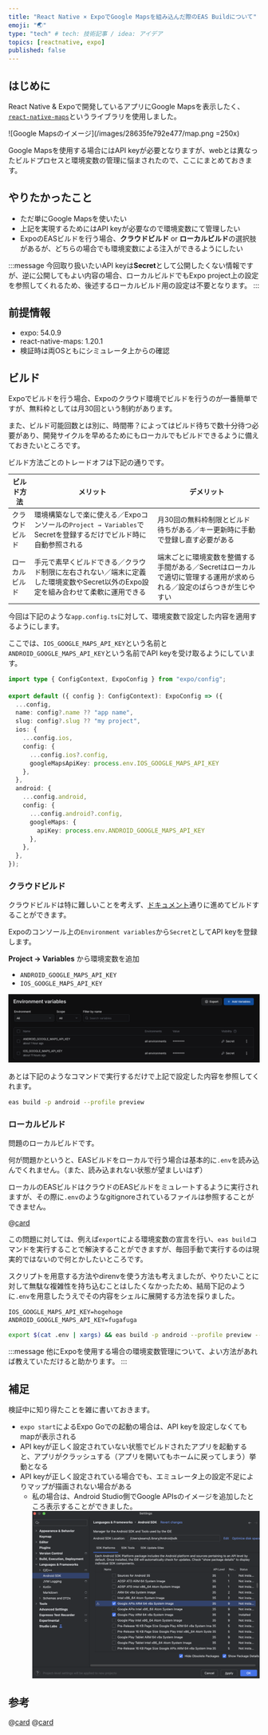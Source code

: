```yaml
---
title: "React Native × ExpoでGoogle Mapsを組み込んだ際のEAS Buildについて"
emoji: "🌏"
type: "tech" # tech: 技術記事 / idea: アイデア
topics: [reactnative, expo]
published: false
---
```


## はじめに
React Native & Expoで開発しているアプリにGoogle Mapsを表示したく、[`react-native-maps`](https://docs.expo.dev/versions/latest/sdk/map-view/)というライブラリを使用しました。

![Google Mapsのイメージ](/images/28635fe792e477/map.png =250x)

Google Mapsを使用する場合にはAPI keyが必要となりますが、webとは異なったビルドプロセスと環境変数の管理に悩まされたので、ここにまとめておきます。

## やりたかったこと
- ただ単にGoogle Mapsを使いたい
- 上記を実現するためにはAPI keyが必要なので環境変数にて管理したい
- ExpoのEASビルドを行う場合、**クラウドビルド** or **ローカルビルド**の選択肢があるが、どちらの場合でも環境変数による注入ができるようにしたい

:::message
今回取り扱いたいAPI keyは**Secret**として公開したくない情報ですが、逆に公開してもよい内容の場合、ローカルビルドでもExpo project上の設定を参照してくれるため、後述するローカルビルド用の設定は不要となります。
:::

## 前提情報
- expo: 54.0.9
- react-native-maps: 1.20.1
- 検証時は両OSともにシミュレータ上からの確認

## ビルド

Expoでビルドを行う場合、Expoのクラウド環境でビルドを行うのが一番簡単ですが、無料枠としては月30回という制約があります。

また、ビルド可能回数とは別に、時間帯？によってはビルド待ちで数十分待つ必要があり、開発サイクルを早めるためにもローカルでもビルドできるように備えておきたいところです。

ビルド方法ごとのトレードオフは下記の通りです。

| ビルド方法 | メリット | デメリット |
| --- | --- | --- |
| クラウドビルド | 環境構築なしで楽に使える／Expoコンソールの`Project → Variables`でSecretを登録するだけでビルド時に自動参照される | 月30回の無料枠制限とビルド待ちがある／キー更新時に手動で登録し直す必要がある |
| ローカルビルド | 手元で素早くビルドできる／クラウド制限に左右されない／端末に定義した環境変数やSecret以外のExpo設定を組み合わせて柔軟に運用できる | 端末ごとに環境変数を整備する手間がある／Secretはローカルで適切に管理する運用が求められる／設定のばらつきが生じやすい |


今回は下記のような`app.config.ts`に対して、環境変数で設定した内容を適用するようにします。

ここでは、`IOS_GOOGLE_MAPS_API_KEY`という名前と`ANDROID_GOOGLE_MAPS_API_KEY`という名前でAPI keyを受け取るようにしています。

```ts:app.config.ts
import type { ConfigContext, ExpoConfig } from "expo/config";

export default ({ config }: ConfigContext): ExpoConfig => ({
  ...config,
  name: config?.name ?? "app name",
  slug: config?.slug ?? "my project",
  ios: {
    ...config.ios,
    config: {
      ...config.ios?.config,
      googleMapsApiKey: process.env.IOS_GOOGLE_MAPS_API_KEY
    },
  },
  android: {
    ...config.android,
    config: {
      ...config.android?.config,
      googleMaps: {
        apiKey: process.env.ANDROID_GOOGLE_MAPS_API_KEY
      },
    },
  },  
});
```

### クラウドビルド
クラウドビルドは特に難しいことを考えず、[ドキュメント](https://docs.expo.dev/eas/environment-variables)通りに進めてビルドすることができます。

Expoのコンソール上の`Environment variables`から`Secret`としてAPI keyを登録します。

**Project → Variables** から環境変数を追加  
   - `ANDROID_GOOGLE_MAPS_API_KEY`
   - `IOS_GOOGLE_MAPS_API_KEY`

![環境変数の設定](/images/28635fe792e477/env.png)

あとは下記のようなコマンドで実行するだけで上記で設定した内容を参照してくれます。
```bash
eas build -p android --profile preview
```

### ローカルビルド
問題のローカルビルドです。

何が問題かというと、EASビルドをローカルで行う場合は基本的に`.env`を読み込んでくれません。（また、読み込まれない状態が望ましいはず）

ローカルのEASビルドはクラウドのEASビルドをミュレートするように実行されますが、その際に`.env`のようなgitignoreされているファイルは参照することができません。

@[card](https://github.com/expo/eas-cli/issues/2594)

この問題に対しては、例えば`export`による環境変数の宣言を行い、`eas build`コマンドを実行することで解決することができますが、毎回手動で実行するのは現実的ではないので何とかしたいところです。

スクリプトを用意する方法やdirenvを使う方法も考えましたが、やりたいことに対して無駄な複雑性を持ち込むことはしたくなかったため、結局下記のように`.env`を用意したうえでその内容をシェルに展開する方法を採りました。

```shell:.env
IOS_GOOGLE_MAPS_API_KEY=hogehoge
ANDROID_GOOGLE_MAPS_API_KEY=fugafuga
```

```bash
export $(cat .env | xargs) && eas build -p android --profile preview --local
```

:::message
他にExpoを使用する場合の環境変数管理について、よい方法があれば教えていただけると助かります。
:::

## 補足
検証中に知り得たことを雑に書いておきます。

- `expo start`によるExpo Goでの起動の場合は、API keyを設定しなくてもmapが表示される
- API keyが正しく設定されていない状態でビルドされたアプリを起動すると、アプリがクラッシュする（アプリを開いてもホームに戻ってしまう）挙動となる
- API keyが正しく設定されている場合でも、エミュレータ上の設定不足によりマップが描画されない場合がある
  - 私の場合は、Android Studio側でGoogle APIsのイメージを追加したところ表示することができました。
  ![android studioの設定](/images/28635fe792e477/sdk.png)

## 参考
@[card](https://zenn.dev/dev_zacker/articles/768bd4fd0bfcad#appendix)
@[card](https://docs.expo.dev/versions/latest/sdk/map-view/)
